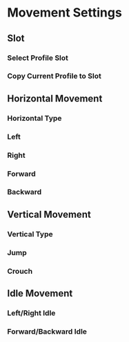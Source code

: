 # Movement Settings

## Slot

### Select Profile Slot

### Copy Current Profile to Slot

## Horizontal Movement

### Horizontal Type

### Left

### Right

### Forward

### Backward

## Vertical Movement

### Vertical Type

### Jump

### Crouch

## Idle Movement

### Left/Right Idle

### Forward/Backward Idle